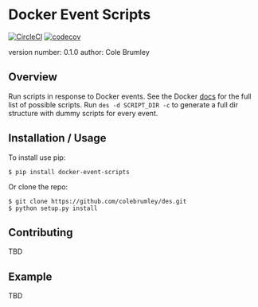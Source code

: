 Docker Event Scripts
===============================

[![CircleCI](https://circleci.com/gh/colebrumley/des.svg?style=svg)](https://circleci.com/gh/colebrumley/des)
[![codecov](https://codecov.io/gh/colebrumley/des/branch/master/graph/badge.svg)](https://codecov.io/gh/colebrumley/des)

version number: 0.1.0
author: Cole Brumley

Overview
--------

Run scripts in response to Docker events. See the Docker [docs](https://docs.docker.com/engine/reference/commandline/events/#/events) for the full list of possible scripts. Run `des -d SCRIPT_DIR -c` to generate a full dir structure with dummy scripts for every event. 

Installation / Usage
--------------------

To install use pip:

    $ pip install docker-event-scripts


Or clone the repo:

    $ git clone https://github.com/colebrumley/des.git
    $ python setup.py install
    
Contributing
------------

TBD

Example
-------

TBD
